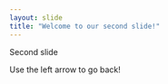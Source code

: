 ```yaml
---
layout: slide
title: "Welcome to our second slide!"
---
```

Second slide

Use the left arrow to go back!
